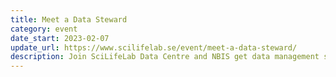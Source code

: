 ```yaml
---
title: Meet a Data Steward
category: event
date_start: 2023-02-07
update_url: https://www.scilifelab.se/event/meet-a-data-steward/
description: Join SciLifeLab Data Centre and NBIS get data management support. Each event consists of a 15 minutes mini-lecture and a 45 minutes Q&A.
---
```

